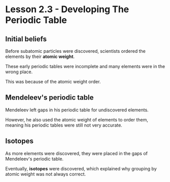 # Lesson 2.3 - Developing The Periodic Table

## Initial beliefs

Before subatomic particles were discovered, scientists ordered the elements by their **atomic weight**.

These early periodic tables were incomplete and many elements were in the wrong place.

This was because of the atomic weight order.

## Mendeleev's periodic table

Mendeleev left gaps in his periodic table for undiscovered elements.

However, he also used the atomic weight of elements to order them, meaning his periodic tables were still not very accurate.

## Isotopes

As more elements were discovered, they were placed in the gaps of Mendeleev's periodic table.

Eventually, **isotopes** were discovered, which explained why grouping by atomic weight was not always correct.
